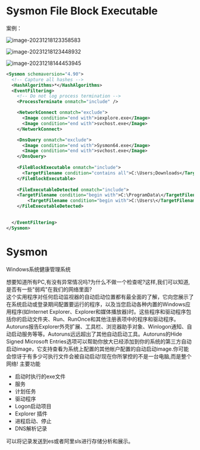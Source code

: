 # Sysmon File Block Executable



案例：

![image-20231218123358583](C:\Users\sheng\AppData\Roaming\Typora\typora-user-images\image-20231218123358583.png)

![image-20231218123448932](C:\Users\sheng\AppData\Roaming\Typora\typora-user-images\image-20231218123448932.png)

![image-20231218144453945](C:\Users\sheng\AppData\Roaming\Typora\typora-user-images\image-20231218144453945.png)

```xml
<Sysmon schemaversion="4.90">
  <!-- Capture all hashes -->
  <HashAlgorithms>*</HashAlgorithms>
  <EventFiltering>
    <!-- Do not log process termination -->
    <ProcessTerminate onmatch="include" />

    <NetworkConnect onmatch="exclude">
      <Image condition="end with">iexplore.exe</Image>
      <Image condition="end with">svchost.exe</Image>
    </NetworkConnect>

    <DnsQuery onmatch="exclude">
      <Image condition="end with">Sysmon64.exe</Image>
      <Image condition="end with">svchost.exe</Image>
    </DnsQuery>
	
	<FileBlockExecutable onmatch="include">
      <TargetFilename condition="contains all">C:\Users;Downloads</TargetFilename>
    </FileBlockExecutable>
	
	<FileExecutableDetected onmatch="include">
    <TargetFilename condition="begin with">C:\ProgramData\</TargetFilename>
        <TargetFilename condition="begin with">C:\Users\</TargetFilename>
    </FileExecutableDetected>
	

  </EventFiltering>
</Sysmon>
```

# Sysmon

Windows系统健康管理系统

想要知道所有PC,有没有异常情况吗?为什么不做一个检查呢?这样,我们可以知道,是否有一些"弱鸡"在我们的网络里面?    
这个实用程序对任何启动监视器的自动启动位置都有最全面的了解，它向您展示了在系统启动或登录期间配置要运行的程序，以及当您启动各种内置的Windows应用程序(如Internet Explorer、Explorer和媒体播放器)时。这些程序和驱动程序包括你的启动文件夹、Run、RunOnce和其他注册表项中的程序和驱动程序。Autoruns报告Explorer外壳扩展、工具栏、浏览器助手对象、Winlogon通知、自动启动服务等等。Autoruns远远超出了其他自动启动工具。Autoruns的Hide Signed Microsoft Entries选项可以帮助你放大已经添加到你的系统的第三方自动启动image，它支持查看为系统上配置的其他帐户配置的自动启动image.你可能会惊讶于有多少可执行文件会被自动启动!现在你所掌控的不是一台电脑,而是整个网络!
主要功能

- 启动时执行的exe文件
- 服务
- 计划任务
- 驱动程序
- Logon启动项目
- Explorer 插件
- 进程启动、停止
- DNS解析记录

可以将记录发送到es或者阿里sls进行存储分析和展示。

